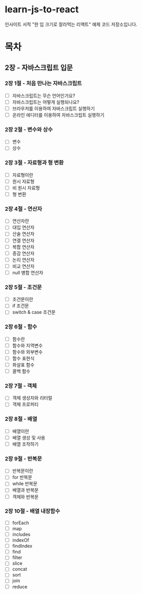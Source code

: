 # learn-js-to-react

인사이트 서적 "한 입 크기로 잘라먹는 리액트" 예제 코드 저장소입니다.

# 목차

## 2장 - 자바스크립트 입문

### 2장 1절 - 처음 만나는 자바스크립트

- [ ] 자바스크립트는 무슨 언어인가요?
- [ ] 자바스크립트는 어떻게 실행되나요?
- [ ] 브라우저를 이용하여 자바스크립트 실행하기
- [ ] 온라인 에디터를 이용하여 자바스크립트 실행하기

### 2장 2절 - 변수와 상수

- [ ] 변수
- [ ] 상수

### 2장 3절 - 자료형과 형 변환

- [ ] 자료형이란
- [ ] 원시 자료형
- [ ] 비 원시 자료형
- [ ] 형 변환

### 2장 4절 - 연산자

- [ ] 연산자란
- [ ] 대입 연산자
- [ ] 산술 연산자
- [ ] 연결 연산자
- [ ] 복합 연산자
- [ ] 증감 연산자
- [ ] 논리 연산자
- [ ] 비교 연산자
- [ ] null 병합 연산자

### 2장 5절 - 조건문

- [ ] 조건문이란
- [ ] if 조건문
- [ ] switch & case 조건문

### 2장 6절 - 함수

- [ ] 함수란
- [ ] 함수와 지역변수
- [ ] 함수와 외부변수
- [ ] 함수 표현식
- [ ] 화살표 함수
- [ ] 콜백 함수

### 2장 7절 - 객체

- [ ] 객체 생성자와 리터럴
- [ ] 객체 프로퍼티

### 2장 8절 - 배열

- [ ] 배열이란
- [ ] 배열 생성 및 사용
- [ ] 배열 조작하기

### 2장 9절 - 반복문

- [ ] 반복문이란
- [ ] for 반복문
- [ ] while 반복문
- [ ] 배열과 반복문
- [ ] 객체와 반복문

### 2장 10절 - 배열 내장함수

- [ ] forEach
- [ ] map
- [ ] includes
- [ ] indexOf
- [ ] findIndex
- [ ] find
- [ ] filter
- [ ] slice
- [ ] concat
- [ ] sort
- [ ] join
- [ ] reduce
